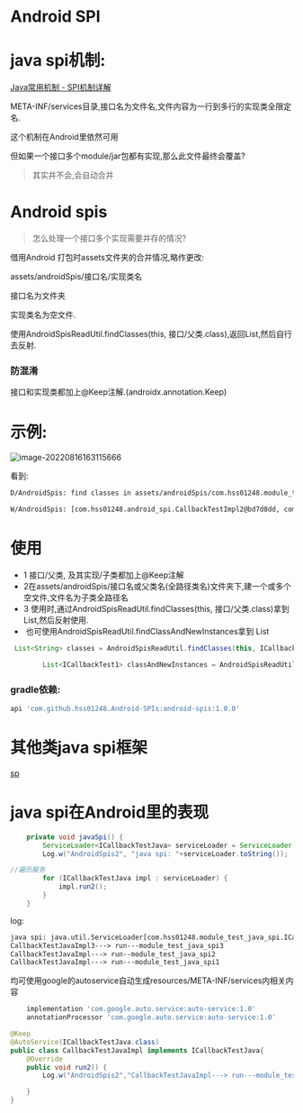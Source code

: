 # Android SPI



# java spi机制:

[ Java常用机制 - SPI机制详解](https://pdai.tech/md/java/advanced/java-advanced-spi.html)

META-INF/services目录,接口名为文件名,文件内容为一行到多行的实现类全限定名.

这个机制在Android里依然可用

但如果一个接口多个module/jar包都有实现,那么此文件最终会覆盖?

> 其实并不会,会自动合并

# Android spis

>  怎么处理一个接口多个实现需要并存的情况?

借用Android 打包时assets文件夹的合并情况,略作更改:

assets/androidSpis/接口名/实现类名

接口名为文件夹

实现类名为空文件.

使用AndroidSpisReadUtil.findClasses(this, 接口/父类.class),返回List<String>,然后自行去反射.

### 防混淆

接口和实现类都加上@Keep注解.(androidx.annotation.Keep)

# 示例:

![image-20220816163115666](https://cdn.jsdelivr.net/gh/shuiniuhss/myimages@main/imagemac2/1660638681361-image-20220816163115666.jpg)

看到:

```tex
D/AndroidSpis: find classes in assets/androidSpis/com.hss01248.module_test.ICallbackTest1,list: [com.hss01248.android_spi.CallbackTestImpl2, com.hss01248.module_test.CallbackTestImpl]

W/AndroidSpis: [com.hss01248.android_spi.CallbackTestImpl2@bd7d8dd, com.hss01248.module_test.CallbackTestImpl@6e8dc52]
```

# 使用

* 1 接口/父类, 及其实现/子类都加上@Keep注解
* 2在assets/androidSpis/接口名或父类名(全路径类名)文件夹下,建一个或多个空文件,文件名为子类全路径名
* 3 使用时,通过AndroidSpisReadUtil.findClasses(this, 接口/父类.class)拿到List<String>,然后反射使用.
* ​    也可使用AndroidSpisReadUtil.findClassAndNewInstances拿到 List<T>

```java
 List<String> classes = AndroidSpisReadUtil.findClasses(this, ICallbackTest1.class);

        List<ICallbackTest1> classAndNewInstances = AndroidSpisReadUtil.findClassAndNewInstances(this, ICallbackTest1.class);
```



### gradle依赖:

```groovy
api 'com.github.hss01248.Android-SPIs:android-spis:1.0.0'
```



# 其他类java spi框架

[sp](https://github.com/luqinx/sp)



# java spi在Android里的表现

```java
    private void javaSpi() {
        ServiceLoader<ICallbackTestJava> serviceLoader = ServiceLoader.load(ICallbackTestJava.class);
        Log.w("AndroidSpis2", "java spi: "+serviceLoader.toString());

//遍历服务
        for (ICallbackTestJava impl : serviceLoader) {
            impl.run2();
        }
    }
```

log:

```tex
java spi: java.util.ServiceLoader[com.hss01248.module_test_java_spi.ICallbackTestJava]
CallbackTestJavaImpl3---> run---module_test_java_spi3
CallbackTestJavaImpl---> run--module_test_java_spi2
CallbackTestJavaImpl---> run---module_test_java_spi1
```

均可使用google的autoservice自动生成resources/META-INF/services内相关内容

```groovy
    implementation 'com.google.auto.service:auto-service:1.0'
    annotationProcessor 'com.google.auto.service:auto-service:1.0'
```

```java
@Keep
@AutoService(ICallbackTestJava.class)
public class CallbackTestJavaImpl implements ICallbackTestJava{
    @Override
    public void run2() {
        Log.w("AndroidSpis2","CallbackTestJavaImpl---> run---module_test_java_spi1");

    }
}
```

